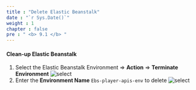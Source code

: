 ```yaml
---
title : "Delete Elastic Beanstalk"
date : "`r Sys.Date()`"
weight : 1
chapter : false
pre : " <b> 9.1 </b> "
---
```


#### Clean-up Elastic Beanstalk
 
1. Select the Elastic Beanstalk Environment => **Action** => **Terminate Environment** ![select](/images/8-clean-up/1-delete-ebs-env/ebs-delete%20(1).jpg?width=60pc)
2. Enter the **Environment Name** ```Ebs-player-apis-env``` to delete ![select](/images/8-clean-up/1-delete-ebs-env/ebs-delete%20(2).jpg?width=60pc)